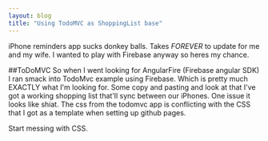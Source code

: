 ```yaml
---
layout: blog
title: "Using TodoMVC as ShoppingList base"
---
```


iPhone reminders app sucks donkey balls. Takes _FOREVER_ to update for me and my wife. I wanted to play with Firebase anyway so heres my chance.

<!--more-->

##ToDoMVC
So when I went looking for AngularFire (Firebase angular SDK) I ran smack into TodoMvc example using Firebase. Which is pretty much EXACTLY what I'm looking for.
Some copy and pasting and look at that I've got a working shopping list that'll sync between our iPhones. One issue it looks like shiat. The css from the todomvc app is conflicting with the CSS that I got as a template when setting up github pages. 

Start messing with CSS.
